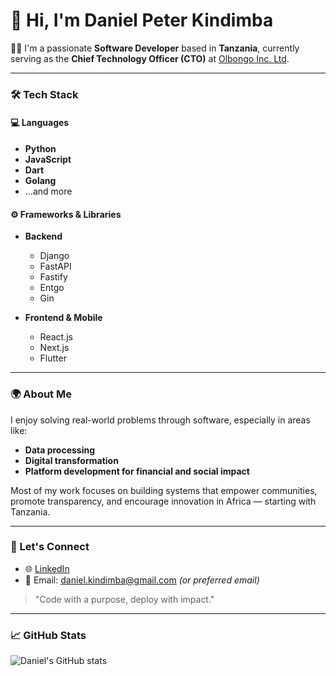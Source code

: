 # 👋 Hi, I'm Daniel Peter Kindimba

👨‍💻 I'm a passionate **Software Developer** based in **Tanzania**, currently serving as the **Chief Technology Officer (CTO)** at [Olbongo Inc. Ltd](https://olbongo.co.tz).

---

### 🛠️ Tech Stack

#### 💻 Languages
- **Python**
- **JavaScript**
- **Dart**
- **Golang**
- ...and more

#### ⚙️ Frameworks & Libraries
- **Backend**
  - Django
  - FastAPI
  - Fastify
  - Entgo
  - Gin

- **Frontend & Mobile**
  - React.js
  - Next.js
  - Flutter

---

### 🌍 About Me

I enjoy solving real-world problems through software, especially in areas like:
- **Data processing**
- **Digital transformation**
- **Platform development for financial and social impact**

Most of my work focuses on building systems that empower communities, promote transparency, and encourage innovation in Africa — starting with Tanzania.

---

### 🚀 Let's Connect

- 🌐 [LinkedIn]([https://linkedin.com/in/danielkindimba](https://www.linkedin.com/in/daniel-kindimba-51445a10a/))
- 📨 Email: daniel.kindimba@gmail.com *(or preferred email)*

> "Code with a purpose, deploy with impact."

---

### 📈 GitHub Stats

![Daniel's GitHub stats](https://github-readme-stats.vercel.app/api?username=kindimba&show_icons=true&theme=tokyonight)

